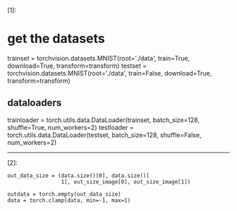 

<!--
 * @version:
 * @Author:  StevenJokess https://github.com/StevenJokess
 * @Date: 2020-11-13 20:05:10
 * @LastEditors:  StevenJokess https://github.com/StevenJokess
 * @LastEditTime: 2020-11-13 20:11:54
 * @Description:
 * @TODO::
 * @Reference:[1]: https://autotorch.org/course/beginer_torch.html
 * [2]: https://github.com/facebookresearch/pytorch_GAN_zoo/blob/master/visualization/visualizer.py
-->
[1]:
# get the datasets

trainset = torchvision.datasets.MNIST(root='./data', train=True, download=True, transform=transform)
testset = torchvision.datasets.MNIST(root='./data', train=False, download=True, transform=transform)

## dataloaders

trainloader = torch.utils.data.DataLoader(trainset, batch_size=128, shuffle=True, num_workers=2)
testloader = torch.utils.data.DataLoader(testset, batch_size=128, shuffle=False, num_workers=2)

---
[2]:

    out_data_size = (data.size()[0], data.size()[
                     1], out_size_image[0], out_size_image[1])

    outdata = torch.empty(out_data_size)
    data = torch.clamp(data, min=-1, max=1)
